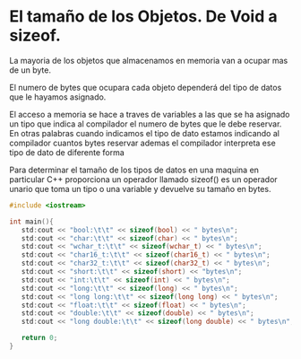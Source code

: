  El tamaño de los Objetos. De Void a sizeof.
 ===
 La mayoria de los objetos que almacenamos en memoria van a ocupar mas de un byte.

 El numero de bytes que ocupara cada objeto dependerá del tipo de datos que le
 hayamos asignado.

 El acceso a memoria se hace a traves de variables a las que se ha asignado un
 tipo que indica al compilador el numero de bytes que le debe reservar. En otras palabras
 cuando indicamos el tipo de dato estamos indicando al compilador cuantos bytes reservar
 ademas el compilador interpreta ese tipo de dato de diferente forma

 Para determinar el tamaño de los tipos de datos en una maquina en particular
 C++ proporciona un operador llamado sizeof() es un operador unario que toma un
 tipo o una variable y devuelve su tamaño en bytes.

 ```c++
 #include <iostream>

 int main(){
    std:cout << "bool:\t\t" << sizeof(bool) << " bytes\n";
    std:cout << "char:\t\t" << sizeof(char) << " bytes\n";
    std:cout << "wchar_t:\t\t" << sizeof(wchar_t) << " bytes\n";
    std:cout << "char16_t:\t\t" << sizeof(char16_t) << " bytes\n";
    std:cout << "char32_t:\t\t" << sizeof(char32_t) << " bytes\n";
    std:cout << "short:\t\t" << sizeof(short) << "bytes\n";
    std:cout << "int:\t\t" << sizeof(int) << " bytes\n";
    std:cout << "long:\t\t" << sizeof(long) << " bytes\n";
    std:cout << "long long:\t\t" << sizeof(long long) << " bytes\n";
    std:cout << "float:\t\t" << sizeof(float) << " bytes\n";
    std:cout << "double:\t\t" << sizeof(double) << " bytes\n";
    std:cout << "long double:\t\t" << sizeof(long double) << " bytes\n";

    return 0;
 }
 ```
